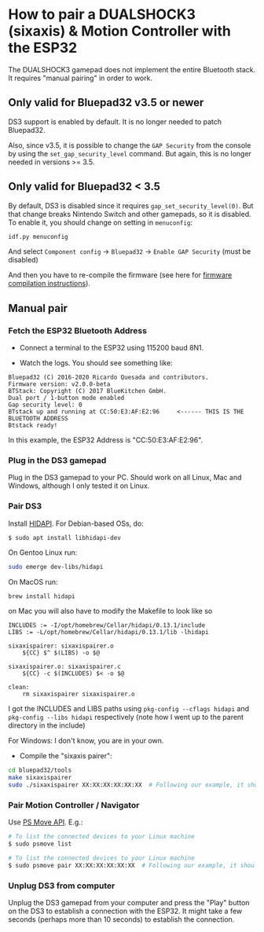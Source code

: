 # How to pair a DUALSHOCK3 (sixaxis) & Motion Controller with the ESP32

The DUALSHOCK3 gamepad does not implement the entire Bluetooth stack. It requires "manual pairing" in order to work.

## Only valid for Bluepad32 v3.5 or newer

DS3 support is enabled by default. It is no longer needed to patch Bluepad32.

Also, since v3.5, it is possible to change the `GAP Security` from the console by using the
`set_gap_security_level` command. But again, this is no longer needed in versions >= 3.5.

## Only valid for Bluepad32 < 3.5

By default, DS3 is disabled since it requires `gap_set_security_level(0)`.
But that change breaks Nintendo Switch and other gamepads, so it is disabled.
To enable it, you should change on setting in `menuconfig`:

```sh
idf.py menuconfig
```

And select `Component config` -> `Bluepad32` -> `Enable GAP Security` (must be disabled)

And then you have to re-compile the firmware (see here for [firmware compilation instructions]).

[firmware compilation instructions]: firmware_setup.md

## Manual pair

### Fetch the ESP32 Bluetooth Address

* Connect a terminal to the ESP32 using 115200 baud 8N1.

* Watch the logs. You should see something like:

```
Bluepad32 (C) 2016-2020 Ricardo Quesada and contributors.
Firmware version: v2.0.0-beta
BTStack: Copyright (C) 2017 BlueKitchen GmbH.
Dual port / 1-button mode enabled
Gap security level: 0
BTstack up and running at CC:50:E3:AF:E2:96     <------ THIS IS THE BLUETOOTH ADDRESS
Btstack ready!
```

In this example, the ESP32 Address is "CC:50:E3:AF:E2:96".

### Plug in the DS3 gamepad

Plug in the DS3 gamepad to your PC. Should work on all Linux, Mac and Windows,
although I only tested it on Linux.

### Pair DS3

Install [HIDAPI][hidapi]. For Debian-based OSs, do:

```
$ sudo apt install libhidapi-dev
```

On Gentoo Linux run:

```sh
sudo emerge dev-libs/hidapi
```

On MacOS run:

```sh
brew install hidapi
```

on Mac you will also have to modify the Makefile to look like so

```
INCLUDES := -I/opt/homebrew/Cellar/hidapi/0.13.1/include
LIBS := -L/opt/homebrew/Cellar/hidapi/0.13.1/lib -lhidapi

sixaxispairer: sixaxispairer.o
	${CC} $^ $(LIBS) -o $@

sixaxispairer.o: sixaxispairer.c
	${CC} -c $(INCLUDES) $< -o $@

clean:
	rm sixaxispairer sixaxispairer.o
```

I got the INCLUDES and LIBS paths using `pkg-config --cflags hidapi` and `pkg-config --libs hidapi` respectively
(note how I went up to the parent directory in the include)

For Windows: I don't know, you are in your own.

* Compile the "sixaxis pairer":

```sh
cd bluepad32/tools
make sixaxispairer
sudo ./sixaxispairer XX:XX:XX:XX:XX:XX  # Following our example, it should be CC:50:E3:AF:E2:96
```

[hidapi]: https://github.com/signal11/hidapi

### Pair Motion Controller / Navigator

Use [PS Move API][psmoveapi].
E.g.:

```sh
# To list the connected devices to your Linux machine
$ sudo psmove list
```

```sh
# To list the connected devices to your Linux machine
$ sudo psmove pair XX:XX:XX:XX:XX:XX  # Following our example, it should be CC:50:E3:AF:E2:96
```

[psmoveapi]: https://github.com/thp/psmoveapi

### Unplug DS3 from computer

Unplug the DS3 gamepad from your computer and press the "Play" button on the DS3
to establish a connection with the ESP32. It might take a few seconds
(perhaps more than 10 seconds) to establish the connection.
